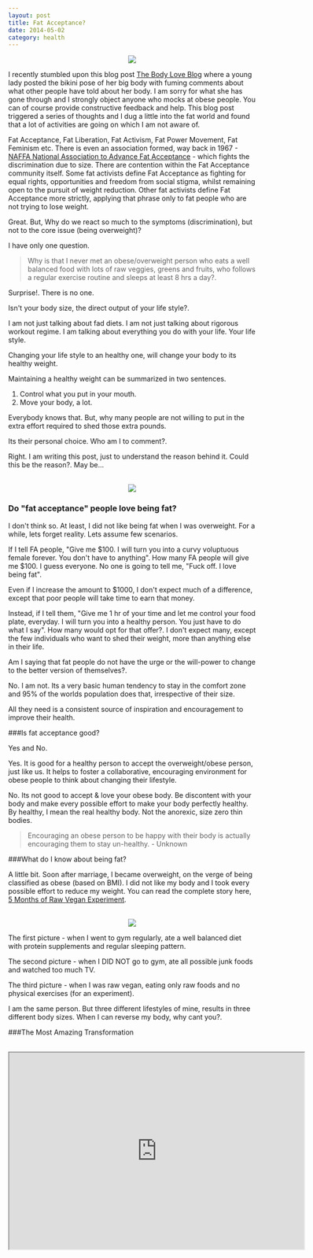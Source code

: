 ```yaml
---
layout: post
title: Fat Acceptance?
date: 2014-05-02
category: health
---
```


<div style="text-align: center;">
<img src="{{site.img-url}}/think-and-thin-women.jpg"/>
</div>

I recently stumbled upon this blog post [The Body Love Blog](http://thebodyloveblog.tumblr.com/post/32881501880/warning-picture-might-be-considered-obscene) where a young lady posted the bikini pose of her big body with fuming comments about what other people have told about her body. I am sorry for what she has gone through and I strongly object anyone who mocks at obese people. You can of course provide constructive feedback and help. This blog post triggered a series of thoughts and I dug a little into the fat world and found that a lot of activities are going on which I am not aware of.  

Fat Acceptance, Fat Liberation, Fat Activism, Fat Power Movement, Fat Feminism etc. There is even an association formed, way back in 1967 - [NAFFA National Association to Advance Fat Acceptance](http://www.naafaonline.com) - which fights the discrimination due to size. There are contention within the Fat Acceptance community itself. Some fat activists define Fat Acceptance as fighting for equal rights, opportunities and freedom from social stigma, whilst remaining open to the pursuit of weight reduction. Other fat activists define Fat Acceptance more strictly, applying that phrase only to fat people who are not trying to lose weight. 

Great. But, Why do we react so much to the symptoms (discrimination), but not to the core issue (being overweight)?

I have only one question. 

> Why is that I never met an obese/overweight person who eats a well balanced food with lots of raw veggies, greens and fruits, who follows a regular exercise routine and sleeps at least 8 hrs a day?. 

Surprise!. There is no one.

Isn't your body size, the direct output of your life style?. 

I am not just talking about fad diets. I am not just talking about rigorous workout regime. I am talking about everything you do with your life. Your life style.  

Changing your life style to an healthy one, will change your body to its healthy weight.  

Maintaining a healthy weight can be summarized in two sentences.  

1. Control what you put in your mouth.  
2. Move your body, a lot.  

Everybody knows that. But, why many people are not willing to put in the extra effort required to shed those extra pounds.  

Its their personal choice. Who am I to comment?.  

Right. I am writing this post, just to understand the reason behind it. Could this be the reason?. May be...
  
<div style="text-align: center;"><br/>
<img src="{{site.img-url}}/love-to-eat.jpg"/>
</div>

### Do "fat acceptance" people love being fat?

I don't think so. At least, I did not like being fat when I was overweight. For a while, lets forget reality. Lets assume few scenarios.  

If I tell FA people, "Give me $100. I will turn you into a curvy voluptuous female forever. You don't have to anything". How many FA people will give me $100. I guess everyone. No one is going to tell me, "Fuck off. I love being fat".  

Even if I increase the amount to $1000, I don't expect much of a difference, except that poor people will take time to earn that money.  

Instead, if I tell them, "Give me 1 hr of your time and let me control your food plate, everyday. I will turn you into a healthy person. You just have to do what I say". How many would opt for that offer?. I don't expect many, except the few individuals who want to shed their weight, more than anything else in their life.  

Am I saying that fat people do not have the urge or the will-power to change to the better version of themselves?.

No. I am not. Its a very basic human tendency to stay in the comfort zone and 95% of the worlds population does that, irrespective of their size.   

All they need is a consistent source of inspiration and encouragement to improve their health.  

###Is fat acceptance good?

Yes and No.

Yes. It is good for a healthy person to accept the overweight/obese person, just like us. It helps to foster a collaborative, encouraging environment for obese people to think about changing their lifestyle.

No. Its not good to accept & love your obese body. Be discontent with your body and make every possible effort to make your body perfectly healthy. By healthy, I mean the real healthy body. Not the anorexic, size zero thin bodies.

> Encouraging an obese person to be happy with their body is actually encouraging them to stay un-healthy. - Unknown

###What do I know about being fat?

A little bit. Soon after marriage, I became overweight, on the verge of being classified as obese (based on BMI). I did not like my body and I took every possible effort to reduce my weight. You can read the complete story here, [5 Months of Raw Vegan Experiment]().  

<div style="text-align: center;"><br/>
<img src="{{site.img-url}}/premkumar-masilamani-5-months-raw-vegan-transformation.jpg"/>
</div>

The first picture - when I went to gym regularly, ate a well balanced diet with protein supplements and regular sleeping pattern.  

The second picture - when I DID NOT go to gym, ate all possible junk foods and watched too much TV.   

The third picture - when I was raw vegan, eating only raw foods and no physical exercises (for an experiment).  

I am the same person. But three different lifestyles of mine, results in three different body sizes. When I can reverse my body, why cant you?.  

###The Most Amazing Transformation

<div style="text-align: center;"><br/>
<iframe width="600" height="400"
src="http://www.youtube.com/embed/qX9FSZJu448">
</iframe>
</div>



